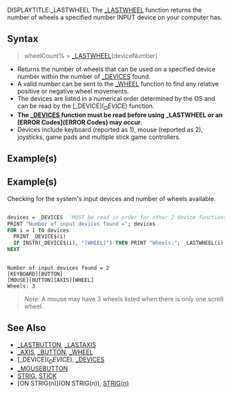 DISPLAYTITLE:_LASTWHEEL
The [_LASTWHEEL](_LASTWHEEL) function returns the number of wheels a specified number INPUT device on your computer has.


## Syntax

>  wheelCount% = [_LASTWHEEL](_LASTWHEEL)(deviceNumber)


* Returns the number of wheels that can be used on a specified device number within the number of [_DEVICES](_DEVICES) found.
* A valid number can be sent to the [_WHEEL](_WHEEL) function to find any relative positive or negative wheel movements. 
* The devices are listed in a numerical order determined by the OS and can be read by the [_DEVICE$](_DEVICE$) function.
* **The [_DEVICES](_DEVICES) function must be read before using _LASTWHEEL or an [ERROR Codes](ERROR Codes) may occur.**
* Devices include keyboard (reported as 1), mouse (reported as 2), joysticks, game pads and multiple stick game controllers.


## Example(s)

## Example(s)
 Checking for the system's input devices and number of wheels available.

```vb

devices = _DEVICES  'MUST be read in order for other 2 device functions to work!
PRINT "Number of input devices found ="; devices
FOR i = 1 TO devices
  PRINT _DEVICE$(i)
  IF INSTR(_DEVICE$(i), "[WHEEL]") THEN PRINT "Wheels:"; _LASTWHEEL(i)
NEXT 

```

```text

Number of input devices found = 2
[KEYBOARD][BUTTON]
[MOUSE][BUTTON][AXIS][WHEEL]
Wheels: 3

```

>  *Note:* A mouse may have 3 wheels listed when there is only one scroll wheel.


## See Also

* [_LASTBUTTON](_LASTBUTTON), [_LASTAXIS](_LASTAXIS)
* [_AXIS](_AXIS), [_BUTTON](_BUTTON), [_WHEEL](_WHEEL)
* [_DEVICE$](_DEVICE$), [_DEVICES](_DEVICES)
* [_MOUSEBUTTON](_MOUSEBUTTON)
* [STRIG](STRIG), [STICK](STICK)
* [ON STRIG(n)](ON STRIG(n)), [STRIG(n)](STRIG(n))




